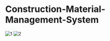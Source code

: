 # Construction-Material-Management-System
![1](https://user-images.githubusercontent.com/49120359/103098803-1e901400-4632-11eb-8115-b986bfda8b13.PNG)
![2](https://user-images.githubusercontent.com/49120359/103098814-28b21280-4632-11eb-8f41-1b93cfa9e96c.PNG)
